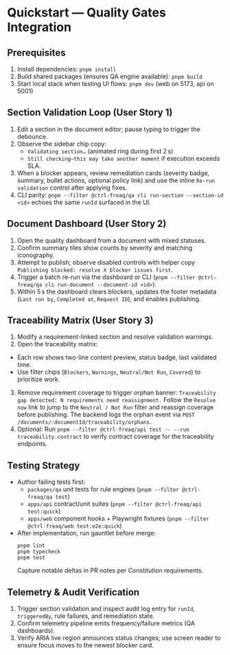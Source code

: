 # Quickstart — Quality Gates Integration

## Prerequisites

1. Install dependencies: `pnpm install`
2. Build shared packages (ensures QA engine available): `pnpm build`
3. Start local stack when testing UI flows: `pnpm dev` (web on 5173, api
   on 5001)

## Section Validation Loop (User Story 1)

1. Edit a section in the document editor; pause typing to trigger the debounce.
2. Observe the sidebar chip copy:
   - `Validating section…` (animated ring during first 2 s)
   - `Still checking—this may take another moment` if execution exceeds SLA.
3. When a blocker appears, review remediation cards (severity badge, summary,
   bullet actions, optional policy link) and use the inline `Re-run validation`
   control after applying fixes.
4. CLI parity: `pnpm --filter @ctrl-freaq/qa cli run-section --section-id <id>`
   echoes the same `runId` surfaced in the UI.

## Document Dashboard (User Story 2)

1. Open the quality dashboard from a document with mixed statuses.
2. Confirm summary tiles show counts by severity and matching iconography.
3. Attempt to publish; observe disabled controls with helper copy
   `Publishing blocked: resolve X blocker issues first`.
4. Trigger a batch re-run via the dashboard or CLI
   (`pnpm --filter @ctrl-freaq/qa cli run-document --document-id <id>`).
5. Within 5 s the dashboard clears blockers, updates the footer metadata
   (`Last run by`, `Completed at`, `Request ID`), and enables publishing.

## Traceability Matrix (User Story 3)

1. Modify a requirement-linked section and resolve validation warnings.
2. Open the traceability matrix:

- Each row shows two-line content preview, status badge, last validated time.
- Use filter chips (`Blockers`, `Warnings`, `Neutral/Not Run`, `Covered`) to
  prioritize work.

3. Remove requirement coverage to trigger orphan banner:
   `Traceability gap detected: N requirements need reassignment.` Follow the
   `Resolve now` link to jump to the `Neutral / Not Run` filter and reassign
   coverage before publishing. The backend logs the orphan event via
   `POST /documents/:documentId/traceability/orphans`.
4. Optional: Run
   `pnpm --filter @ctrl-freaq/api test -- --run traceability.contract` to verify
   contract coverage for the traceability endpoints.

## Testing Strategy

- Author failing tests first:
  - `packages/qa` unit tests for rule engines
    (`pnpm --filter @ctrl-freaq/qa test`)
  - `apps/api` contract/unit suites (`pnpm --filter @ctrl-freaq/api test:quick`)
  - `apps/web` component hooks + Playwright fixtures
    (`pnpm --filter @ctrl-freaq/web test:e2e:quick`)
- After implementation, run gauntlet before merge:
  ```
  pnpm lint
  pnpm typecheck
  pnpm test
  ```
  Capture notable deltas in PR notes per Constitution requirements.

## Telemetry & Audit Verification

1. Trigger section validation and inspect audit log entry for `runId`,
   `triggeredBy`, rule failures, and remediation state.
2. Confirm telemetry pipeline emits frequency/failure metrics (QA dashboards).
3. Verify ARIA live region announces status changes; use screen reader to ensure
   focus moves to the newest blocker card.
